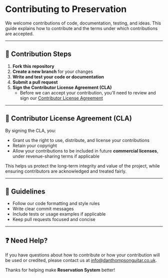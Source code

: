 # Contributing to Preservation

We welcome contributions of code, documentation, testing, and ideas. This guide explains how to contribute and the terms under which contributions are accepted.

---

## 🧠 Contribution Steps

1. **Fork this repository**  
2. **Create a new branch** for your changes  
3. **Write and test your code or documentation**  
4. **Submit a pull request**  
5. **Sign the Contributor License Agreement (CLA)**  
   - Before we can accept your contribution, you’ll need to review and sign our [Contributor License Agreement](./CLA.md)

---

## 📜 Contributor License Agreement (CLA)

By signing the CLA, you:
- Grant us the right to use, distribute, and license your contributions
- Retain your copyright
- Allow your contributions to be included in future **commercial licenses**, under revenue-sharing terms if applicable

This helps us protect the long-term integrity and value of the project, while ensuring contributors are acknowledged and treated fairly.

---

## 📐 Guidelines

- Follow our code formatting and style rules
- Write clear commit messages
- Include tests or usage examples if applicable
- Keep pull requests focused and concise

---

## ❓ Need Help?

If you have questions about how to contribute or how your contribution will be used or credited, please contact us at info@danthompsonguitar.co.uk.

Thanks for helping make **Reservation System** better!
